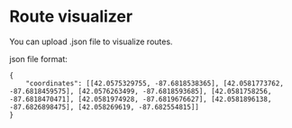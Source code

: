 # Route visualizer

You can upload .json file to visualize routes.

json file format:
```
{
    "coordinates": [[42.0575329755, -87.6818538365], [42.0581773762, -87.6818459575], [42.0576263499, -87.6818593685], [42.0581758256, -87.6818470471], [42.0581974928, -87.6819676627], [42.0581896138, -87.6826898475], [42.058269619, -87.682554815]]
}
```
